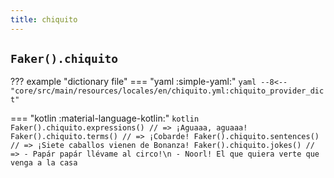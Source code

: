 ```yaml
---
title: chiquito
---
```


## `Faker().chiquito`

??? example "dictionary file"
    === "yaml :simple-yaml:"
        ```yaml
        --8<-- "core/src/main/resources/locales/en/chiquito.yml:chiquito_provider_dict"
        ```

=== "kotlin :material-language-kotlin:"
    ```kotlin
    Faker().chiquito.expressions() // => ¡Aguaaa, aguaaa!
    Faker().chiquito.terms() // => ¡Cobarde!
    Faker().chiquito.sentences() // => ¡Siete caballos vienen de Bonanza!
    Faker().chiquito.jokes() // => - Papár papár llévame al circo!\n
                                   - Noorl! El que quiera verte que venga a la casa
    ```
